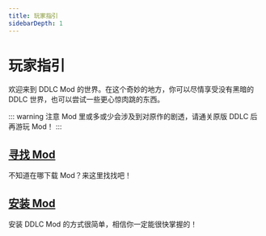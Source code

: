 ```yaml
---
title: 玩家指引
sidebarDepth: 1
---
```


# 玩家指引

欢迎来到 DDLC Mod 的世界。在这个奇妙的地方，你可以尽情享受没有黑暗的 DDLC 世界，也可以尝试一些更心惊肉跳的东西。

::: warning 注意
Mod 里或多或少会涉及到对原作的剧透，请通关原版 DDLC 后再游玩 Mod！
:::

## [寻找 Mod](./moddiscover.md)

不知道在哪下载 Mod？来这里找找吧！

## [安装 Mod](./install.md)

安装 DDLC Mod 的方式很简单，相信你一定能很快掌握的！